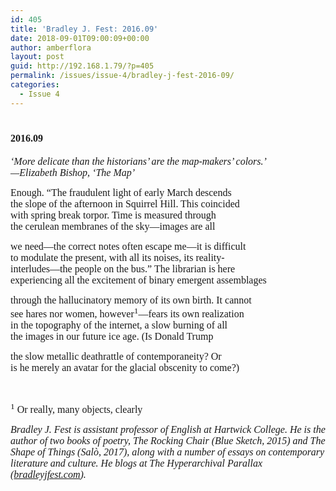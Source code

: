 ```yaml
---
id: 405
title: 'Bradley J. Fest: 2016.09'
date: 2018-09-01T09:00:09+00:00
author: amberflora
layout: post
guid: http://192.168.1.79/?p=405
permalink: /issues/issue-4/bradley-j-fest-2016-09/
categories:
  - Issue 4
---
```

# <span style="font-size: 12pt; font-family: georgia, palatino, serif;">2016.09</span>

<span style="font-size: 12pt; font-family: georgia, palatino, serif;"><em>&#8216;More delicate than the historians’ are the map-makers’ colors.&#8217;<br /> —Elizabeth Bishop, &#8216;The Map&#8217;</em></span>

<span style="font-size: 12pt; font-family: georgia, palatino, serif;">Enough. “The fraudulent light of early March descends</span>  
<span style="font-size: 12pt; font-family: georgia, palatino, serif;">the slope of the afternoon in Squirrel Hill. This coincided</span>  
<span style="font-size: 12pt; font-family: georgia, palatino, serif;">with spring break torpor. Time is measured through</span>  
<span style="font-size: 12pt; font-family: georgia, palatino, serif;">the cerulean membranes of the sky—images are all</span>

<span style="font-size: 12pt; font-family: georgia, palatino, serif;">we need—the correct notes often escape me—it is difficult</span>  
<span style="font-size: 12pt; font-family: georgia, palatino, serif;">to modulate the present, with all its noises, its reality-</span>  
<span style="font-size: 12pt; font-family: georgia, palatino, serif;">interludes—the people on the bus.” The librarian is here</span>  
<span style="font-size: 12pt; font-family: georgia, palatino, serif;">experiencing all the excitement of binary emergent assemblages</span>

<span style="font-size: 12pt; font-family: georgia, palatino, serif;">through the hallucinatory memory of its own birth. It cannot</span>  
<span style="font-size: 12pt; font-family: georgia, palatino, serif;">see hares nor women, however<sup>1</sup>—fears its own realization</span>  
<span style="font-size: 12pt; font-family: georgia, palatino, serif;">in the topography of the internet, a slow burning of all</span>  
<span style="font-size: 12pt; font-family: georgia, palatino, serif;">the images in our future ice age. (Is Donald Trump</span>

<span style="font-size: 12pt; font-family: georgia, palatino, serif;">the slow metallic deathrattle of contemporaneity? Or</span>  
<span style="font-size: 12pt; font-family: georgia, palatino, serif;">is he merely an avatar for the glacial obscenity to come?)</span>

&nbsp;

<span style="font-size: 12pt; font-family: georgia, palatino, serif;"><sup>1</sup> Or really, many objects, clearly</span>

<span style="font-size: 12pt; font-family: georgia, palatino, serif;"><em>Bradley J. Fest is assistant professor of English at Hartwick College. He is the author of two books of poetry, The Rocking Chair (Blue Sketch, 2015) and The Shape of Things (Salò, 2017), along with a number of essays on contemporary literature and culture. He blogs at The Hyperarchival Parallax (<a href="http://bradleyjfest.com">bradleyjfest.com</a>).</em></span>